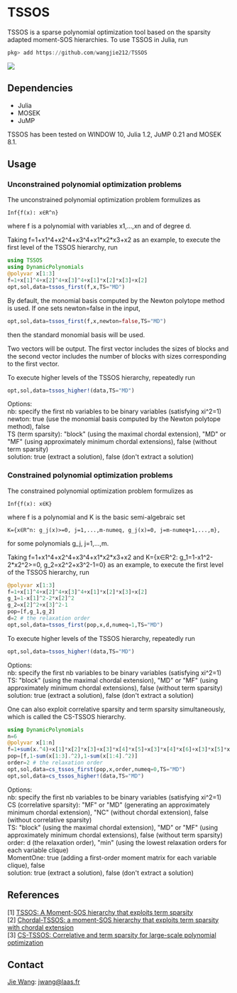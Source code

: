 # TSSOS
TSSOS is a sparse polynomial optimization tool based on the sparsity adapted moment-SOS hierarchies. To use TSSOS in Julia, run
```Julia
pkg> add https://github.com/wangjie212/TSSOS
 ```

[![](https://img.shields.io/badge/docs-latest-blue.svg)](https://github.com/wangjie212/TSSOS/latest)

## Dependencies
- Julia
- MOSEK
- JuMP

TSSOS has been tested on WINDOW 10, Julia 1.2, JuMP 0.21 and MOSEK 8.1.
## Usage
### Unconstrained polynomial optimization problems
The unconstrained polynomial optimization problem formulizes as
```
Inf{f(x): x∈R^n}
```
where f is a polynomial with variables x1,...,xn and of degree d.

Taking f=1+x1^4+x2^4+x3^4+x1\*x2\*x3+x2 as an example, to execute the first level of the TSSOS hierarchy, run
```Julia
using TSSOS
using DynamicPolynomials
@polyvar x[1:3]
f=1+x[1]^4+x[2]^4+x[3]^4+x[1]*x[2]*x[3]+x[2]
opt,sol,data=tssos_first(f,x,TS="MD")
```
By default, the monomial basis computed by the Newton polytope method is used. If one sets newton=false in the input,
```Julia
opt,sol,data=tssos_first(f,x,newton=false,TS="MD")
```
then the standard monomial basis will be used.

Two vectors will be output. The first vector includes the sizes of blocks and the second vector includes the number of blocks with sizes corresponding to the first vector.

To execute higher levels of the TSSOS hierarchy, repeatedly run

```Julia
opt,sol,data=tssos_higher!(data,TS="MD")
```

Options:  
nb: specify the first nb variables to be binary variables (satisfying xi^2=1)  
newton: true (use the monomial basis computed by the Newton polytope method), false  
TS (term sparsity): "block" (using the maximal chordal extension), "MD" or "MF" (using approximately minimum chordal extensions), false (without term sparsity)  
solution: true (extract a solution), false (don't extract a solution)

### Constrained polynomial optimization problems
The constrained polynomial optimization problem formulizes as
```
Inf{f(x): x∈K}
```
where f is a polynomial and K is the basic semi-algebraic set
```
K={x∈R^n: g_j(x)>=0, j=1,...,m-numeq, g_j(x)=0, j=m-numeq+1,...,m},
```
for some polynomials g_j, j=1,...,m.

Taking f=1+x1^4+x2^4+x3^4+x1\*x2\*x3+x2 and K={x∈R^2: g_1=1-x1^2-2\*x2^2>=0, g_2=x2^2+x3^2-1=0} as an example, to execute the first level of the TSSOS hierarchy, run

```Julia
@polyvar x[1:3]
f=1+x[1]^4+x[2]^4+x[3]^4+x[1]*x[2]*x[3]+x[2]
g_1=1-x[1]^2-2*x[2]^2
g_2=x[2]^2+x[3]^2-1
pop=[f,g_1,g_2]
d=2 # the relaxation order
opt,sol,data=tssos_first(pop,x,d,numeq=1,TS="MD")
```

To execute higher levels of the TSSOS hierarchy, repeatedly run

```Julia
opt,sol,data=tssos_higher!(data,TS="MD")
```

Options:  
nb: specify the first nb variables to be binary variables (satisfying xi^2=1)  
TS: "block" (using the maximal chordal extension), "MD" or "MF" (using approximately minimum chordal extensions), false (without term sparsity)  
solution: true (extract a solution), false (don't extract a solution)

One can also exploit correlative sparsity and term sparsity simultaneously, which is called the CS-TSSOS hierarchy.

```Julia
using DynamicPolynomials
n=6
@polyvar x[1:n]
f=1+sum(x.^4)+x[1]*x[2]*x[3]+x[3]*x[4]*x[5]+x[3]*x[4]*x[6]+x[3]*x[5]*x[6]+x[4]*x[5]*x[6]
pop=[f,1-sum(x[1:3].^2),1-sum(x[1:4].^2)]
order=2 # the relaxation order
opt,sol,data=cs_tssos_first(pop,x,order,numeq=0,TS="MD")
opt,sol,data=cs_tssos_higher!(data,TS="MD")
```
Options:  
nb: specify the first nb variables to be binary variables (satisfying xi^2=1)  
CS (correlative sparsity): "MF" or "MD" (generating an approximately minimum chordal extension), "NC" (without chordal extension), false (without correlative sparsity)   
TS: "block" (using the maximal chordal extension), "MD" or "MF" (using approximately minimum chordal extensions), false (without term sparsity)  
order: d (the relaxation order), "min" (using the lowest relaxation orders for each variable clique)  
MomentOne: true (adding a first-order moment matrix for each variable clique), false  
solution: true (extract a solution), false (don't extract a solution)

## References
[1] [TSSOS: A Moment-SOS hierarchy that exploits term sparsity](https://arxiv.org/abs/1912.08899)  
[2] [Chordal-TSSOS: a moment-SOS hierarchy that exploits term sparsity with chordal extension](https://arxiv.org/abs/2003.03210)  
[3] [CS-TSSOS: Correlative and term sparsity for large-scale polynomial optimization](https://arXiv:2005.02828)

## Contact
[Jie Wang](https://wangjie212.github.io/jiewang/): jwang@laas.fr
